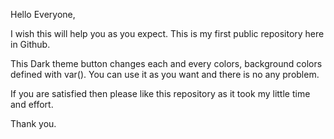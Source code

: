 Hello Everyone,

I wish this will help you as you expect.
This is my first public repository here in Github.

This Dark theme button changes each and every colors, background colors defined with var().
You can use it as you want and there is no any problem.

If you are satisfied then please like this repository as it took my little time and effort.

Thank you.
